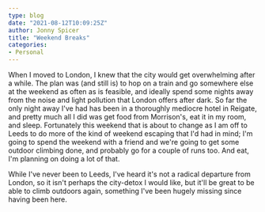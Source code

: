 ```yaml
---
type: blog
date: "2021-08-12T10:09:25Z"
author: Jonny Spicer
title: "Weekend Breaks"
categories:
- Personal
---
```

When I moved to London, I knew that the city would get overwhelming after a while. The plan was (and still is) to hop on a train and go somewhere else at the weekend as often as is feasible, and ideally spend some nights away from the noise and light pollution that London
offers after dark. So far the only night away I've had has been in a thoroughly mediocre hotel in Reigate, and pretty much all I did was get food from Morrison's, eat it in my room, and sleep. Fortunately this weekend that is about to change as I am off to Leeds to do
more of the kind of weekend escaping that I'd had in mind; I'm going to spend the weekend with a friend and we're going to get some outdoor climbing done, and probably go for a couple of runs too. And eat, I'm planning on doing a lot of that.

While I've never been to Leeds, I've heard it's not a radical departure from London, so it isn't perhaps the city-detox I would like, but it'll be great to be able to climb outdoors again, something I've been hugely missing since having been here.
